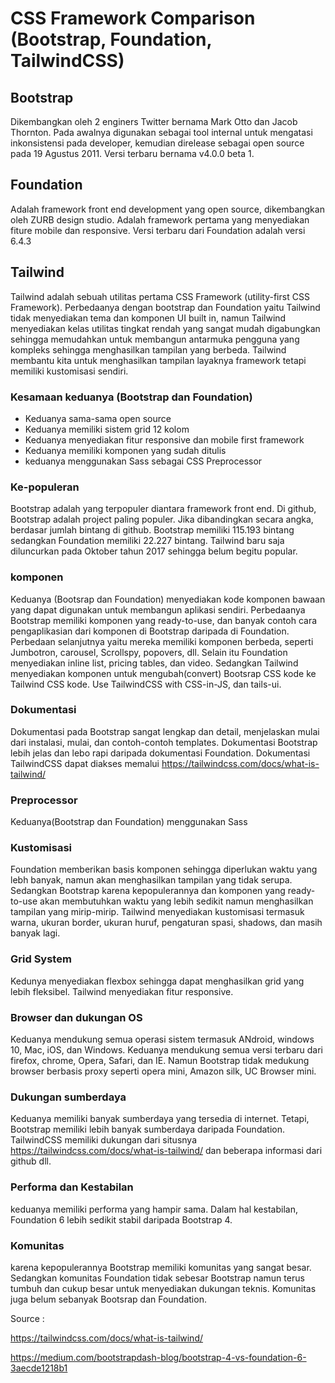 # CSS Framework Comparison (Bootstrap, Foundation, TailwindCSS)

## Bootstrap
Dikembangkan oleh 2 enginers Twitter bernama Mark Otto dan Jacob Thornton. Pada awalnya digunakan sebagai tool internal untuk mengatasi inkonsistensi pada developer, kemudian direlease sebagai open source pada 19 Agustus 2011. Versi terbaru bernama v4.0.0 beta 1.

## Foundation
Adalah framework front end development yang open source, dikembangkan oleh ZURB design studio. Adalah framework pertama yang menyediakan fiture mobile dan responsive. Versi terbaru dari Foundation adalah versi 6.4.3

## Tailwind
Tailwind adalah sebuah utilitas pertama CSS Framework (utility-first CSS Framework). Perbedaanya dengan bootstrap dan Foundation yaitu Tailwind tidak menyediakan tema dan komponen UI built in, namun Tailwind menyediakan kelas utilitas tingkat rendah yang sangat mudah digabungkan sehingga memudahkan untuk membangun antarmuka pengguna yang kompleks sehingga menghasilkan tampilan yang berbeda.
Tailwind membantu kita untuk menghasilkan tampilan layaknya framework tetapi memiliki kustomisasi sendiri.

### Kesamaan keduanya (Bootstrap dan Foundation)
- Keduanya sama-sama open source
- Keduanya memiliki sistem grid 12 kolom
- Keduanya menyediakan fitur responsive dan mobile first framework
- Keduanya memiliki komponen yang sudah ditulis
- keduanya menggunakan Sass sebagai CSS Preprocessor

### Ke-populeran
Bootstrap adalah yang terpopuler diantara framework front end. Di github, Bootstrap adalah project paling populer.
Jika dibandingkan secara angka, berdasar jumlah bintang di github. Bootstrap memiliki 115.193 bintang sedangkan Foundation memiliki 22.227 bintang. Tailwind baru saja diluncurkan pada Oktober tahun 2017 sehingga belum begitu popular.

### komponen
Keduanya (Bootsrap dan Foundation) menyediakan kode komponen bawaan yang dapat digunakan untuk membangun aplikasi sendiri.
Perbedaanya Bootstrap memiliki komponen yang ready-to-use, dan banyak contoh cara pengaplikasian dari komponen di Bootstrap daripada di Foundation.
Perbedaan selanjutnya yaitu mereka memiliki komponen berbeda, seperti Jumbotron, carousel, Scrollspy, popovers, dll. 
Selain itu Foundation menyediakan inline list, pricing tables, dan video.
Sedangkan Tailwind menyediakan komponen untuk mengubah(convert) Bootsrap CSS kode ke Tailwind CSS kode. Use TailwindCSS with CSS-in-JS, dan tails-ui.

### Dokumentasi
Dokumentasi pada Bootstrap sangat lengkap dan detail, menjelaskan mulai dari instalasi, mulai, dan contoh-contoh templates. Dokumentasi Bootstrap lebih jelas dan lebo rapi daripada dokumentasi Foundation. Dokumentasi TailwindCSS dapat diakses memalui https://tailwindcss.com/docs/what-is-tailwind/

### Preprocessor
Keduanya(Bootstrap dan Foundation) menggunakan Sass

### Kustomisasi
Foundation memberikan basis komponen sehingga diperlukan waktu yang lebh banyak, namun akan menghasilkan tampilan yang tidak serupa.
Sedangkan Bootstrap karena kepopulerannya dan komponen yang ready-to-use akan membutuhkan waktu yang lebih sedikit namun menghasilkan tampilan yang mirip-mirip.
Tailwind menyediakan kustomisasi termasuk warna, ukuran border, ukuran huruf, pengaturan spasi, shadows, dan masih banyak lagi.

### Grid System
Kedunya menyediakan flexbox sehingga dapat menghasilkan grid yang lebih fleksibel. Tailwind menyediakan fitur responsive.

### Browser dan dukungan OS
Keduanya mendukung semua operasi sistem termasuk ANdroid, windows 10, Mac, iOS, dan Windows.
Keduanya mendukung semua versi terbaru dari firefox, chrome, Opera, Safari, dan IE. Namun Bootstrap tidak medukung browser berbasis proxy seperti opera mini, Amazon silk, UC Browser mini.

### Dukungan sumberdaya
Keduanya memiliki banyak sumberdaya yang tersedia di internet. Tetapi, Bootstrap memiliki lebih banyak sumberdaya daripada Foundation. TailwindCSS memiliki dukungan dari situsnya https://tailwindcss.com/docs/what-is-tailwind/ dan beberapa informasi dari github dll.

### Performa dan Kestabilan
keduanya memiliki performa yang hampir sama.
Dalam hal kestabilan, Foundation 6 lebih sedikit stabil daripada Bootstrap 4.

### Komunitas
karena kepopulerannya Bootstrap memiliki komunitas yang sangat besar. Sedangkan komunitas Foundation tidak sebesar Bootstrap namun terus tumbuh dan cukup besar untuk menyediakan dukungan teknis. Komunitas juga belum sebanyak Bootsrap dan Foundation. 


Source :

https://tailwindcss.com/docs/what-is-tailwind/

https://medium.com/bootstrapdash-blog/bootstrap-4-vs-foundation-6-3aecde1218b1
